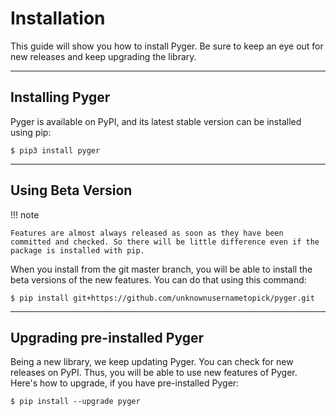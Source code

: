 # Installation

This guide will show you how to install Pyger. Be sure to keep an eye out for new releases and keep upgrading the library.

---

## Installing Pyger


Pyger is available on PyPI, and its latest stable version can be installed using pip:

```shell
$ pip3 install pyger
```

---

## Using Beta Version


!!! note

    Features are almost always released as soon as they have been committed and checked. So there will be little difference even if the package is installed with pip.


When you install from the git master branch, you will be able to install the beta versions of the new features. You can do that using this command:

```shell
$ pip install git+https://github.com/unknownusernametopick/pyger.git
```

---

## Upgrading pre-installed Pyger

Being a new library, we keep updating Pyger. You can check for new releases on PyPI. Thus, you will be able to use new features of Pyger. Here's how to upgrade, if you have pre-installed Pyger:

```shell
$ pip install --upgrade pyger
```
